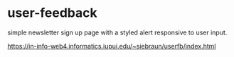 # user-feedback
simple newsletter sign up page with a styled alert responsive to user input.

https://in-info-web4.informatics.iupui.edu/~siebraun/userfb/index.html
